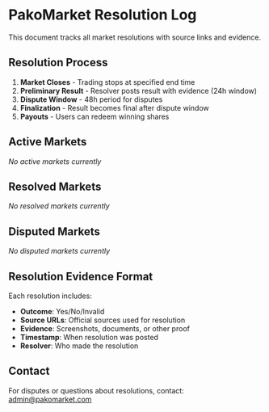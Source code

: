 # PakoMarket Resolution Log

This document tracks all market resolutions with source links and evidence.

## Resolution Process

1. **Market Closes** - Trading stops at specified end time
2. **Preliminary Result** - Resolver posts result with evidence (24h window)
3. **Dispute Window** - 48h period for disputes
4. **Finalization** - Result becomes final after dispute window
5. **Payouts** - Users can redeem winning shares

## Active Markets

*No active markets currently*

## Resolved Markets

*No resolved markets currently*

## Disputed Markets

*No disputed markets currently*

## Resolution Evidence Format

Each resolution includes:
- **Outcome**: Yes/No/Invalid
- **Source URLs**: Official sources used for resolution
- **Evidence**: Screenshots, documents, or other proof
- **Timestamp**: When resolution was posted
- **Resolver**: Who made the resolution

## Contact

For disputes or questions about resolutions, contact: [admin@pakomarket.com](mailto:admin@pakomarket.com)
